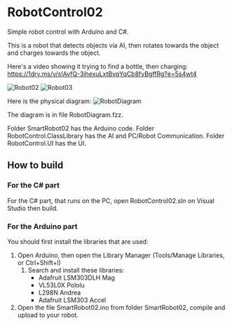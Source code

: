# RobotControl02
Simple robot control with Arduino and C#.

This is a robot that detects objects via AI, then rotates towards the object and charges towards the object.

Here's a video showing it trying to find a bottle, then charging:
https://1drv.ms/v/s!AvfQ-3ihexuLxtBvqYqCb8fvBgffRg?e=5s4wt4

![Robot02](https://user-images.githubusercontent.com/1053501/167752068-96307dea-36e6-46ed-a36d-6fc3354e860e.jpg) ![Robot03](https://user-images.githubusercontent.com/1053501/167752089-615b9807-a7fa-40a2-a886-9ea1e767858d.jpg)

Here is the physical diagram:
![RobotDiagram](https://user-images.githubusercontent.com/1053501/167751524-b4ce5a1c-0eb4-47c1-a0aa-5f73831ad90d.jpg)

The diagram is in file RobotDiagram.fzz.

Folder SmartRobot02 has the Arduino code.
Folder RobotControl.ClassLibrary has the AI and PC/Robot Communication.
Folder RobotControl.UI has the UI.

## How to build
### For the C# part
For the C# part, that runs on the PC, open RobotControl02.sln on Visual Studio then build.

### For the Arduino part
You should first install the libraries that are used:

1. Open Arduino, then open the Library Manager (Tools/Manage Libraries, or Ctrl+Shift+I)
   1. Search and install these libraries:
      * Adafruit LSM303DLH Mag
      * VL53L0X Pololu
      * L298N Andrea
      * Adafruit LSM303 Accel
1. Open the file SmartRobot02.ino from folder SmartRobot02, compile and upload to your robot.



